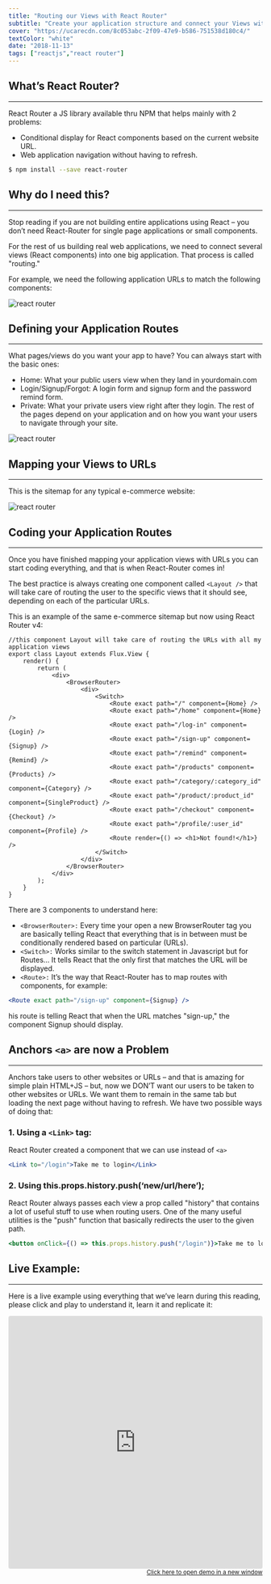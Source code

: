 ```yaml
---
title: "Routing our Views with React Router"
subtitle: "Create your application structure and connect your Views with React Router"
cover: "https://ucarecdn.com/8c053abc-2f09-47e9-b586-751538d180c4/"
textColor: "white"
date: "2018-11-13"
tags: ["reactjs","react router"]
---
```


## What’s React Router?
***

React Router a JS library available thru NPM that helps mainly with 2 problems:

+ Conditional display for React components based on the current website URL.
+ Web application navigation without having to refresh.

```bash
$ npm install --save react-router
```

## Why do I need this?
***

Stop reading if you are not building entire applications using React – you don’t need React-Router for single page applications or small components.

For the rest of us building real web applications, we need to connect several views (React components) into one big application. That process is called "routing."

For example, we need the following application URLs to match the following components:

![react router](https://ucarecdn.com/6fd2b44b-598b-4ddb-85ba-9c32b086127f/-/resize/800x/)


## Defining your Application Routes
***

What pages/views do you want your app to have? You can always start with the basic ones:

+ Home: What your public users view when they land in yourdomain.com
+ Login/Signup/Forgot: A login form and signup form and the password remind form.
+ Private: What your private users view right after they login.
The rest of the pages depend on your application and on how you want your users to navigate through your site.

![react router](https://ucarecdn.com/205cd2de-dfae-4712-a5e4-1c922994e60d/-/resize/700x/)

## Mapping your Views to URLs
***

This is the sitemap for any typical e-commerce website:


![react router](https://ucarecdn.com/9021be43-57ae-4667-8c1a-435b8521ce59/-/resize/600x/)

## Coding your Application Routes
***

Once you have finished mapping your application views with URLs you can start coding everything, and that is when React-Router comes in!

The best practice is always creating one component called `<Layout />` that will take care of routing the user to the specific views that it should see, depending on each of the particular URLs.

This is an example of the same e-commerce sitemap but now using React Router v4:

```jsx{numberLines: true}
//this component Layout will take care of routing the URLs with all my application views 
export class Layout extends Flux.View {
    render() {
        return (
            <div>
                <BrowserRouter>
                    <div>
                        <Switch>
                            <Route exact path="/" component={Home} />
                            <Route exact path="/home" component={Home} />
                            <Route exact path="/log-in" component={Login} />
                            <Route exact path="/sign-up" component={Signup} />
                            <Route exact path="/remind" component={Remind} />
                            <Route exact path="/products" component={Products} />
                            <Route exact path="/category/:category_id" component={Category} />
                            <Route exact path="/product/:product_id" component={SingleProduct} />
                            <Route exact path="/checkout" component={Checkout} />
                            <Route exact path="/profile/:user_id" component={Profile} />
                            <Route render={() => <h1>Not found!</h1>} />
                        </Switch>
                    </div>
                </BrowserRouter>
            </div>
        );
    }
}
```

There are 3 components to understand here:

+ `<BrowserRouter>:` Every time your open a new BrowserRouter tag you are basically telling React that everything that is in between must be conditionally rendered based on particular <Routes> (URLs).
+ `<Switch>:` Works similar to the switch statement in Javascript but for Routes… It tells React that the only first <Route> that matches the URL will be displayed.
+ `<Route>:` It’s the way that React-Router has to map routes with components, for example:

```jsx
<Route exact path="/sign-up" component={Signup} />
```

his route is telling React that when the URL matches "sign-up," the component Signup should display.

## Anchors `<a>` are now a Problem
***

Anchors take users to other websites or URLs – and that is amazing for simple plain HTML+JS – but, now we DON’T want our users to be taken to other websites or URLs.  We want them to remain in the same tab but loading the next page without having to refresh.  We have two possible ways of doing that:

### 1.  Using a `<Link>` tag:

React Router created a component that we can use instead of `<a>`

```jsx
<Link to="/login">Take me to login</Link>
```

### 2. Using this.props.history.push(‘new/url/here’);

   React Router always passes each view a prop called "history" that contains a lot of useful stuff to use when routing users.  One of the many useful utilities is the "push" function that basically redirects the user to the given path.

```jsx
<button onClick={() => this.props.history.push("/login")}>Take me to login</button>
```

## Live Example:
***

Here is a live example using everything that we’ve learn during this reading, please click and play to understand it, learn it and replicate it:

<iframe src="https://codesandbox.io/embed/0okp853rxn?autoresize=1&amp;module=%2Fsrc%2FLayout.jsx&amp;moduleview=1" style="width:100%; height:500px; border:0; border-radius: 4px; overflow:hidden;" sandbox="allow-modals allow-forms allow-popups allow-scripts allow-same-origin"></iframe>

<div align="right"><small><a href="https://codesandbox.io/embed/0okp853rxn?autoresize=1&amp;module=%2Fsrc%2FLayout.jsx&amp;moduleview=1">Click here to open demo in a new window</a></small></div>









